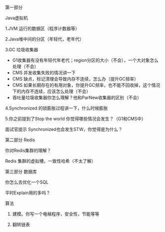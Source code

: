 第一部分

Java虚拟机

1.JVM 运行的数据区（程序计数器等）

2.Java堆中间的分区（年轻代，老年代）

3.GC 垃圾收集器

+ G1收集器有没有年轻代年老代；region分区的大小（不会），一个大对象怎么处理（不会）
+ CMS 并发收集失败的情况讲一下
+ CMS 缺点，标记清理会导致内存不连续，怎么办（提升GC频率）
+ CMS 如果长期存在的有用对象，你提升GC频率，也不能不回收掉，这个情况下的内存不连续，应该怎么处理（不会）
+ 吞吐量垃圾收集器你怎么理解？他和ParNew收集器的区别（不会）

4.Synchronized 的锁膨胀过程讲一下，什么时候膨胀

5.你之前提到了Stop the world 你觉得哪些情况会发生？（G1和CMS中）

面试官提示 Synchronized也会发生STW，你觉得是为什么？

第二部分 Redis

你对Redis集群的理解？

Redis 集群的虚拟槽，一致性哈希（不太了解）

第三部分 数据库

你怎么去优化一个SQL

平时Explain用的多吗？



算法

1. 建模。你写一个电梯程序，安全性，节能等等

2. 翻转链表